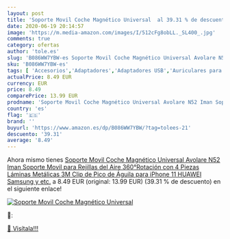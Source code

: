 ```yaml
---
layout: post
title: 'Soporte Movil Coche Magnético Universal  al 39.31 % de descuento'
date: 2020-06-19 20:14:57
image: 'https://m.media-amazon.com/images/I/512cFg8obLL._SL400_.jpg'
comments: true
category: ofertas
author: 'tole.es'
slug: 'B086WW7YBW-es Soporte Movil Coche Magnético Universal Avolare N52 Iman...'
sku: 'B086WW7YBW-es'
tags: [ 'Accesorios','Adaptadores','Adaptadores USB','Auriculares para equipo de audio','Auriculares y accesorios','Electrónica','Informática','iphone', ]
actualPrice: 8.49 EUR
currency: EUR
price: 8.49
comparePrice: 13.99 EUR
prodname: 'Soporte Movil Coche Magnético Universal Avolare N52 Iman Soporte Movil para Rejillas del Aire 360°Rotación con 4 Piezas Láminas Metálicas 3M Clip de Pico de Águila para iPhone 11 HUAWEI Samsung y etc.'
country: 'es'
flag: '🇪🇸'
brand: ''
buyurl: 'https://www.amazon.es/dp/B086WW7YBW/?tag=tolees-21'
descuento: '39.31'
average: '8.49'
---
```


Ahora mismo tienes [Soporte Movil Coche Magnético Universal Avolare N52 Iman Soporte Movil para Rejillas del Aire 360°Rotación con 4 Piezas Láminas Metálicas 3M Clip de Pico de Águila para iPhone 11 HUAWEI Samsung y etc.](https://www.amazon.es/dp/B086WW7YBW/?tag=tolees-21) a 8.49 EUR (original: 13.99 EUR) (39.31 %  de descuento) en el siguiente enlace!

[![Soporte Movil Coche Magnético Universal ](https://m.media-amazon.com/images/I/512cFg8obLL._SL400_.jpg)](https://www.amazon.es/dp/B086WW7YBW/?tag=tolees-21)

🔎:


[🛒 Visítala!!!](https://www.amazon.es/dp/B086WW7YBW/?tag=tolees-21)
